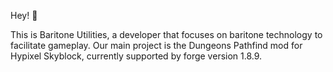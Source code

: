 Hey! 👋

This is Baritone Utilities, a developer that focuses on baritone technology to facilitate gameplay. Our main project is the Dungeons Pathfind mod for Hypixel Skyblock, currently supported by forge version 1.8.9.
